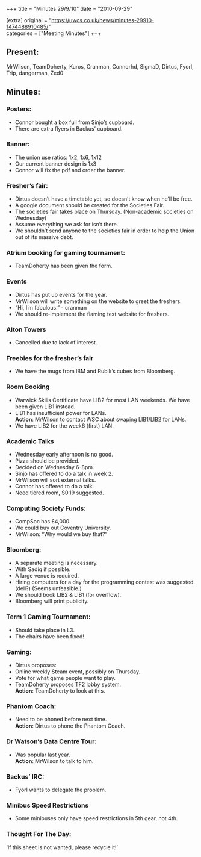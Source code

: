 +++
title = "Minutes 29/9/10"
date = "2010-09-29"

[extra]
original = "https://uwcs.co.uk/news/minutes-29910-1474488910485/"    
categories = ["Meeting Minutes"]
+++

## Present:

MrWilson, TeamDoherty, Kuros, Cranman, Connorhd, SigmaD, Dirtus, Fyorl, Trip, dangerman, Zed0

## Minutes:

### Posters:

  - Connor bought a box full from Sinjo’s cupboard.
  - There are extra flyers in Backus’ cupboard.

### Banner:

  - The union use ratios: 1x2, 1x6, 1x12
  - Our current banner design is 1x3
  - Connor will fix the pdf and order the banner.

### Fresher’s fair:

  - Dirtus doesn’t have a timetable yet, so doesn’t know when he’ll be free.
  - A google document should be created for the Societies Fair.
  - The societies fair takes place on Thursday. (Non-academic societies on Wednesday)
  - Assume everything we ask for isn’t there.
  - We shouldn’t send anyone to the societies fair in order to help the Union out of its massive debt.

### Atrium booking for gaming tournament:

  - TeamDoherty has been given the form.

### Events

  - Dirtus has put up events for the year.
  - MrWilson will write something on the website to greet the freshers.
  - “Hi, I’m fabulous.” - cranman
  - We should re-implement the flaming text website for freshers.

### Alton Towers

  - Cancelled due to lack of interest.

### Freebies for the fresher’s fair

  - We have the mugs from IBM and Rubik’s cubes from Bloomberg.

### Room Booking

  - Warwick Skills Certificate have LIB2 for most LAN weekends. We have been given LIB1 instead.
  - LIB1 has insufficient power for LANs.  
    **Action**: MrWilson to contact WSC about swaping LIB1/LIB2 for LANs.
  - We have LIB2 for the week6 (first) LAN.

### Academic Talks

  - Wednesday early afternoon is no good.
  - Pizza should be provided.
  - Decided on Wednesday 6-8pm.
  - Sinjo has offered to do a talk in week 2.
  - MrWilson will sort external talks.
  - Connor has offered to do a talk.
  - Need tiered room, S0.19 suggested.

### Computing Society Funds:

  - CompSoc has £4,000.
  - We could buy out Coventry University.
  - MrWilson: “Why would we buy that?”

### Bloomberg:

  - A separate meeting is necessary.
  - With Sadiq if possible.
  - A large venue is required.
  - Hiring computers for a day for the programming contest was suggested. (dell?) (Seems unfeasible.)
  - We should book LIB2 & LIB1 (for overflow).
  - Bloomberg will print publicity.

### Term 1 Gaming Tournament:

  - Should take place in L3.
  - The chairs have been fixed\!

### Gaming:

  - Dirtus proposes:
  - Online weekly Steam event, possibly on Thursday.
  - Vote for what game people want to play.
  - TeamDoherty proposes TF2 lobby system.  
    **Action**: TeamDoherty to look at this.

### Phantom Coach:

  - Need to be phoned before next time.  
    **Action**: Dirtus to phone the Phantom Coach.

### Dr Watson’s Data Centre Tour:

  - Was popular last year.  
    **Action**: MrWilson to talk to him.

### Backus’ IRC:

  - Fyorl wants to delegate the problem.

### Minibus Speed Restrictions

  - Some minibuses only have speed restrictions in 5th gear, not 4th.

### Thought For The Day:

‘If this sheet is not wanted, please recycle it\!’

